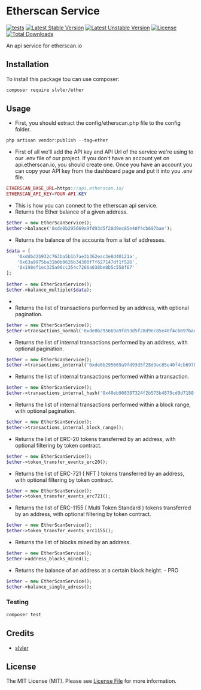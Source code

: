 # Etherscan Service

[![tests](https://github.com/slvler/etherscan-service/actions/workflows/tests.yml/badge.svg)](https://github.com/slvler/etherscan-service/actions/workflows/tests.yml)
[![Latest Stable Version](https://poser.pugx.org/slvler/ether/v)](https://packagist.org/packages/slvler/ether)
[![Latest Unstable Version](https://poser.pugx.org/slvler/ether/v/unstable)](https://packagist.org/packages/slvler/ether)
[![License](https://img.shields.io/github/license/slvler/etherscan-service)](https://packagist.org/packages/slvler/ether)
[![Total Downloads](https://poser.pugx.org/slvler/ether/downloads)](https://packagist.org/packages/slvler/ether)


An api service for etherscan.io

## Installation

To install this package tou can use composer:

```bash
composer require slvler/ether
```

## Usage

- First, you should extract the config/etherscan.php file to the config folder. 

```php
php artisan vendor:publish --tag=ether
```

- First of all we'll add the API key and API Url of the service we're using to our .env file of our project. If you don't have an account yet on api.etherscan.io, you should create one. Once you have an account you can copy your API key from the dashboard page and put it into you .env file.

```php
ETHERSCAN_BASE_URL=https://api.etherscan.io/
ETHERSCAN_API_KEY=YOUR-API-KEY
```

- This is how you can connect to the etherscan api service.
- Returns the Ether balance of a given address.

```php
$ether = new EtherScanService();
$ether->balance('0xde0b295669a9fd93d5f28d9ec85e40f4cb697bae');
```

- Returns the balance of the accounts from a list of addresses.

```php
$data = [ 
    '0xddbd2b932c763ba5b1b7ae3b362eac3e8d40121a',
    '0x63a9975ba31b0b9626b34300f7f627147df1f526',
    '0x198ef1ec325a96cc354c7266a038be8b5c558f67'
];
    
$ether = new EtherScanService();
$ether->balance_multiple($data);
```
- 
- Returns the list of transactions performed by an address, with optional pagination.

```php
$ether = new EtherScanService();
$ether->transactions_normal('0xde0b295669a9fd93d5f28d9ec85e40f4cb697bae');
```

- Returns the list of internal transactions performed by an address, with optional pagination.

```php
$ether = new EtherScanService();
$ether->transactions_internal('0xde0b295669a9fd93d5f28d9ec85e40f4cb697bae');
```

- Returns the list of internal transactions performed within a transaction.

```php
$ether = new EtherScanService();
$ether->transactions_internal_hash('0x40eb908387324f2b575b4879cd9d7188f69c8fc9d87c901b9e2daaea4b442170');
```

- Returns the list of internal transactions performed within a block range, with optional pagination.

```php
$ether = new EtherScanService();
$ether->transactions_internal_block_range();
```

- Returns the list of ERC-20 tokens transferred by an address, with optional filtering by token contract.

```php
$ether = new EtherScanService();
$ether->token_transfer_events_erc20();
```

- Returns the list of ERC-721 ( NFT ) tokens transferred by an address, with optional filtering by token contract.

```php
$ether = new EtherScanService();
$ether->token_transfer_events_erc721();
```

- Returns the list of ERC-1155 ( Multi Token Standard ) tokens transferred by an address, with optional filtering by token contract.

```php
$ether = new EtherScanService();
$ether->token_transfer_events_erc1155();
```

- Returns the list of blocks mined by an address.

```php
$ether = new EtherScanService();
$ether->address_blocks_mined();
```

- Returns the balance of an address at a certain block height. - PRO

```php
$ether = new EtherScanService();
$ether->balance_single_adress();
```

### Testing

```bash
composer test
```

## Credits

- [slvler](https://github.com/slvler)


## License

The MIT License (MIT). Please see [License File](https://github.com/slvler/etherscan-service/blob/main/README.md) for more information.
